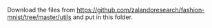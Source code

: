 Download the files from https://github.com/zalandoresearch/fashion-mnist/tree/master/utils and put in this folder.
